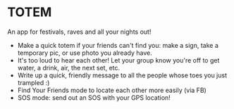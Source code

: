 # TOTEM

An app for festivals, raves and all your nights out!

* Make a quick totem if your friends can't find you: make a sign, take a temporary pic, or use photo you already have.
* It's too loud to hear each other! Let your group know you're off to get water, a drink, air, the next set, etc.
* Write up a quick, friendly message to all the people whose toes you just trampled :)
* Find Your Friends mode to locate each other more easily (via FB)
* SOS mode: send out an SOS with your GPS location!
